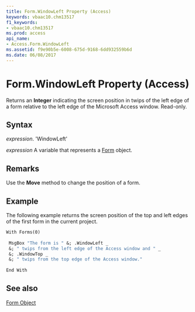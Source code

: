 ```yaml
---
title: Form.WindowLeft Property (Access)
keywords: vbaac10.chm13517
f1_keywords:
- vbaac10.chm13517
ms.prod: access
api_name:
- Access.Form.WindowLeft
ms.assetid: f9e90b5e-6008-675d-9168-6dd932559b6d
ms.date: 06/08/2017
---
```



# Form.WindowLeft Property (Access)

Returns an  **Integer** indicating the screen position in twips of the left edge of a form relative to the left edge of the Microsoft Access window. Read-only.


## Syntax

 _expression_. 'WindowLeft'

 _expression_ A variable that represents a [Form](./Access.Form.md) object.


## Remarks

Use the  **Move** method to change the position of a form.


## Example

The following example returns the screen position of the top and left edges of the first form in the current project.


```vb
With Forms(0) 
 
 MsgBox "The form is " &; .WindowLeft _ 
 &; " twips from the left edge of the Access window and " _ 
 &; .WindowTop _ 
 &; " twips from the top edge of the Access window." 
 
End With 

```


## See also


[Form Object](Access.Form.md)

